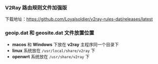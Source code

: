 ### V2Ray 路由规则文件加强版

下载地址：https://github.com/Loyalsoldier/v2ray-rules-dat/releases/latest

### **geoip.dat** 和 **geosite.dat** 文件放置位置

- **macos** 和 **Windows** 下放在 **v2ray** 主程序同一个目录下
- **linux** 系统放在 `/usr/local/share/v2ray` 下
- **openwrt** 系统放在 `/usr/share/v2ray` 下

